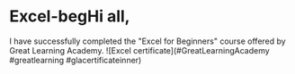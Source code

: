 # Excel-begHi all, 
I have successfully completed the "Excel for Beginners" course offered by Great Learning Academy. 
	![Excel certificate](#GreatLearningAcademy #greatlearning #glacertificateinner)